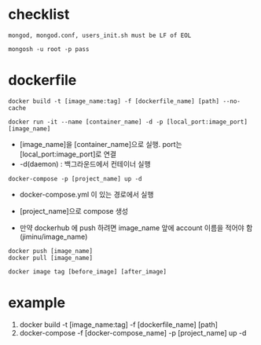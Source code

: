 # checklist

```
mongod, mongod.conf, users_init.sh must be LF of EOL
```

```
mongosh -u root -p pass
```


# dockerfile

```docker
docker build -t [image_name:tag] -f [dockerfile_name] [path] --no-cache
```


```docker
docker run -it --name [container_name] -d -p [local_port:image_port] [image_name]
```
- [image_name]을 [container_name]으로 실행. port는 [local_port:image_port]로 연결
- -d(daemon) : 백그라운드에서 컨테이너 실행
    
```docker
docker-compose -p [project_name] up -d
```
- docker-compose.yml 이 있는 경로에서 실행
- [project_name]으로 compose 생성


- 만약 dockerhub 에 push 하려면 image_name 앞에 account 이름을 적어야 함(jiminu/image_name)

```docker
docker push [image_name]
docker pull [image_name]
```

```docker
docker image tag [before_image] [after_image]
```

# example
1. docker build -t [image_name:tag] -f [dockerfile_name] [path]
2. docker-compose -f [docker-compose_name] -p [project_name] up -d